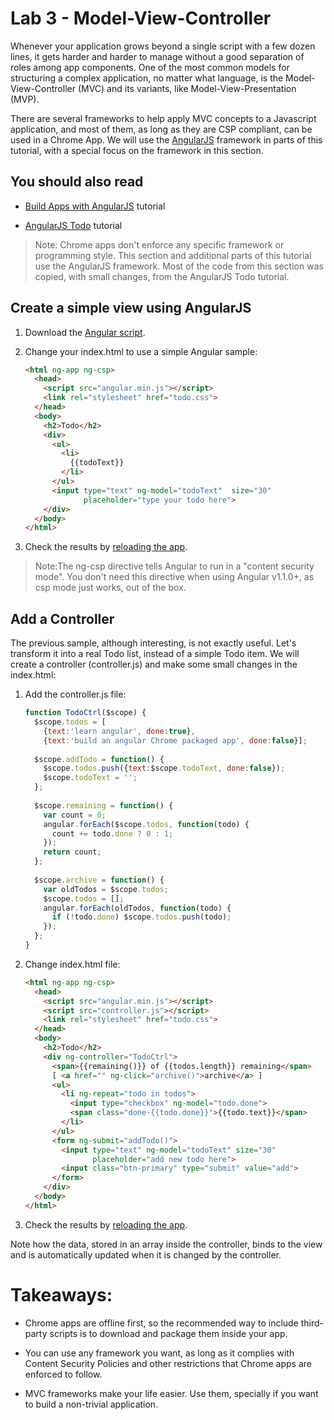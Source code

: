 # Lab 3 - Model-View-Controller

Whenever your application grows beyond a single script with a few dozen lines, it gets
harder and harder to manage without a good separation of roles among app components. One of the most common
models for structuring a complex application, no matter what language, is the Model-View-Controller (MVC) and
its variants, like Model-View-Presentation (MVP).

There are several frameworks to help apply MVC concepts to a Javascript application, and most of them,
as long as they are CSP compliant, can be used in a Chrome App. We will use the [AngularJS](http://angularjs.org/) framework in parts of this tutorial, with a special focus on the framework in this section.

## You should also read

* [Build Apps with AngularJS](http://developer.chrome.com/apps/angular_framework.html) tutorial

* [AngularJS Todo](http://angularjs.org/) tutorial

> Note: Chrome apps don't enforce any specific framework or programming style. This section and additional parts of this tutorial use the AngularJS framework. Most of the code from this section was copied, with small changes, from the AngularJS Todo tutorial. 

## Create a simple view using AngularJS

1. Download the [Angular script](http://ajax.googleapis.com/ajax/libs/angularjs/1.0.2/angular.min.js).

1. Change your index.html to use a simple Angular sample:
    ```html
    <html ng-app ng-csp>
      <head>
        <script src="angular.min.js"></script>
        <link rel="stylesheet" href="todo.css">
      </head>
      <body>
        <h2>Todo</h2>
        <div>
          <ul>
            <li>
              {{todoText}}
            </li>
          </ul>
          <input type="text" ng-model="todoText"  size="30"
                 placeholder="type your todo here">
        </div>
      </body>
    </html>
    ```

1. Check the results by [reloading the app](http://developer.chrome.com/trunk/apps/publish_app.html).

> Note:The ng-csp directive tells Angular to run in a "content security mode". You don't need this directive when using Angular v1.1.0+, as csp mode just works, out of the box.

## Add a Controller

The previous sample, although interesting, is not exactly useful. Let's transform it into a real Todo list, instead of a simple Todo item. We will create a controller (controller.js) and make some small changes in the index.html:

1. Add the controller.js file:
    ``` Javascript
    function TodoCtrl($scope) {
      $scope.todos = [
        {text:'learn angular', done:true},
        {text:'build an angular Chrome packaged app', done:false}];
     
      $scope.addTodo = function() {
        $scope.todos.push({text:$scope.todoText, done:false});
        $scope.todoText = '';
      };
     
      $scope.remaining = function() {
        var count = 0;
        angular.forEach($scope.todos, function(todo) {
          count += todo.done ? 0 : 1;
        });
        return count;
      };
     
      $scope.archive = function() {
        var oldTodos = $scope.todos;
        $scope.todos = [];
        angular.forEach(oldTodos, function(todo) {
          if (!todo.done) $scope.todos.push(todo);
        });
      };
    }
    ```

1. Change index.html file:
    ``` html
    <html ng-app ng-csp>
      <head>
        <script src="angular.min.js"></script>
        <script src="controller.js"></script>
        <link rel="stylesheet" href="todo.css">
      </head>
      <body>
        <h2>Todo</h2>
        <div ng-controller="TodoCtrl">
          <span>{{remaining()}} of {{todos.length}} remaining</span>
          [ <a href="" ng-click="archive()">archive</a> ]
          <ul>
            <li ng-repeat="todo in todos">
              <input type="checkbox" ng-model="todo.done">
              <span class="done-{{todo.done}}">{{todo.text}}</span>
            </li>
          </ul>
          <form ng-submit="addTodo()">
            <input type="text" ng-model="todoText" size="30"
                   placeholder="add new todo here">
            <input class="btn-primary" type="submit" value="add">
          </form>
        </div>
      </body>
    </html>
    ```

1. Check the results by [reloading the app](http://developer.chrome.com/trunk/apps/publish_app.html).

Note how the data, stored in an array inside the controller, binds to the view and is automatically updated when it is changed by the controller.

# Takeaways: 

* Chrome apps are offline first, so the recommended way to include third-party scripts is to download and package them inside your app.

* You can use any framework you want, as long as it complies with Content Security Policies and other restrictions that Chrome apps are enforced to follow.

* MVC frameworks make your life easier. Use them, specially if you want to build a non-trivial application.

